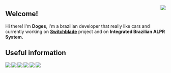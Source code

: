<a href="https://github.com/anuraghazra/github-readme-stats"><img align="right" src="https://github-readme-stats.vercel.app/api?username=Doges&show_icons=true&theme=github_dark&hide_border=true&icon_color=faae30" /></a>
<h2>Welcome!</h2>

<p>Hi there! I'm <b>Doges</b>, I'm a brazilian developer that really like cars and currently working on <b><a href="https://github.com/SwitchbladeBot/switchblade">Switchblade</a></b> project and on <b>Integrated Brazilian ALPR System.</b></p>
<h2>Useful information</h2>

<img align="left" src="https://img.shields.io/badge/Javascript-0d1117?logo=javascript&style=flat-square&logoColor=white" /> <img align="left" src="https://img.shields.io/badge/Webstorm-0d1117?logo=webstorm&style=flat-square&logoColor=white" /> <img align="left" src="https://img.shields.io/badge/Windows-0d1117?logo=windows&style=flat-square&logoColor=white" /> <a href="https://twitter.com/xDoges"><img align="left" src="https://img.shields.io/badge/Twitter-0d1117?logo=twitter&style=flat-square&logoColor=white" /></a> <a href="https://steamcommunity.com/id/xoxodoges"><img align="left" src="https://img.shields.io/badge/Steam-0d1117?logo=steam&style=flat-square&logoColor=white" /></a> <a href="https://twitch.tv/bolsonaro"><img align="left" src="https://img.shields.io/badge/Twitch-0d1117?logo=twitch&style=flat-square&logoColor=white" /></a>
<br>
